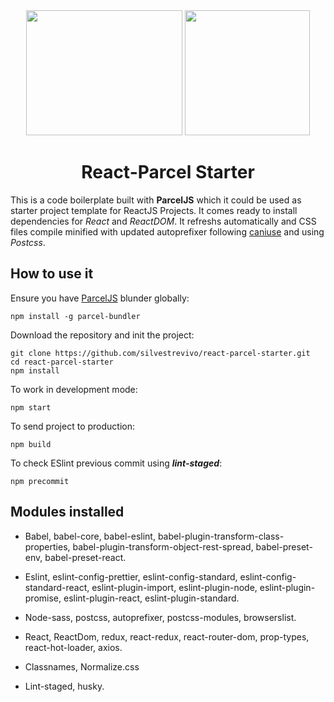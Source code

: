 <div align="center">
  <img width="250" height="200"
    src="https://sandstorm.de/_Resources/Persistent/3285416e8503b2c8354c321bcd690cf550b8b2d3/React-Logo.svg">
  <a href="https://github.com/webpack/webpack">
    <img width="200" height="200"
      src="https://pbs.twimg.com/media/DcM9lLoVQAAnVSz.png">
  </a>
  <h1>React-Parcel Starter</h1>
</div>

This is a code boilerplate built with **ParcelJS** which it could be used as starter project template for ReactJS Projects. It comes ready to
install dependencies for _React_ and _ReactDOM_. It refreshs automatically and CSS files compile minified with updated autoprefixer following
[caniuse][1] and using _Postcss_.

## How to use it

Ensure you have [ParcelJS][2] blunder globally:

```
npm install -g parcel-bundler
```

Download the repository and init the project:

```
git clone https://github.com/silvestrevivo/react-parcel-starter.git
cd react-parcel-starter
npm install
```

To work in development mode:

```
npm start
```

To send project to production:

```
npm build
```

To check ESlint previous commit using ***lint-staged***:

```
npm precommit
```

## Modules installed

* Babel, babel-core, babel-eslint, babel-plugin-transform-class-properties, babel-plugin-transform-object-rest-spread, babel-preset-env, babel-preset-react.

* Eslint, eslint-config-prettier, eslint-config-standard, eslint-config-standard-react, eslint-plugin-import, eslint-plugin-node, eslint-plugin-promise, eslint-plugin-react, eslint-plugin-standard.

* Node-sass, postcss, autoprefixer, postcss-modules, browserslist.

* React, ReactDom, redux, react-redux, react-router-dom, prop-types, react-hot-loader, axios.

* Classnames, Normalize.css

* Lint-staged, husky.

[1]: http://caniuse.com/
[2]: https://parceljs.org/
